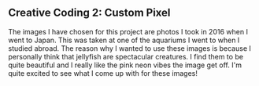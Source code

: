 ## Creative Coding 2: Custom Pixel

The images I have chosen for this project are photos I took in 2016 when I went to Japan. This was taken at one of the aquariums I went to when I studied abroad. The reason why I wanted to use these images is because I personally think that jellyfish are spectacular creatures. I find them to be quite beautiful and I really like the pink neon vibes the image get off. I'm quite excited to see what I come up with for these images!
